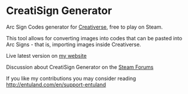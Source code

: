 # CreatiSign Generator
Arc Sign Codes generator for [Creativerse](https://store.steampowered.com/app/280790/Creativerse/), free to play on Steam.

This tool allows for converting images into codes that can be pasted into Arc Signs - that is, importing images inside Creativerse.

Live latest version on [my website](http://entuland.com/creatisign)

Discussion about CreatiSign Generator on the [Steam Forums](https://steamcommunity.com/app/280790/discussions/3/1479857071263583178/)

If you like my contributions you may consider reading http://entuland.com/en/support-entuland

